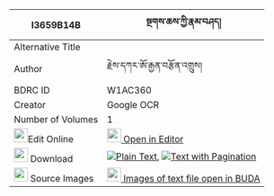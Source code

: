 |I3659B14B|སྔགས་ཆས་ཀྱི་རྣམ་བཤད། 
| --- | --- 
|Alternative Title |
|Author| རྗེས་དཀར་ཨོ་རྒྱན་བརྩོན་འགྲུས།
|BDRC ID | W1AC360
|Creator | Google OCR
|Number of Volumes| 1
|<img width="25" src="https://img.icons8.com/color/25/000000/edit-property.png">Edit Online| [<img width="25" src="https://avatars.githubusercontent.com/u/45091458?s=200&v=4"> Open in Editor](http://editor.openpecha.org/I3659B14B)
|<img width="25" src="https://img.icons8.com/fluent/48/000000/download-2.png"/>  Download | [![](https://img.icons8.com/color/20/000000/txt.png)Plain Text](https://github.com/Openpecha/I3659B14B/releases/download/v1/ngak_cha_sa_kyi_namshe_plain_I3659B14B.zip), [![](https://img.icons8.com/color/20/000000/txt.png)Text with Pagination](https://github.com/Openpecha/I3659B14B/releases/download/v1/ngak_cha_sa_kyi_namshe_pages_I3659B14B.zip)
|<img width="25" src="https://img.icons8.com/plasticine/100/000000/pictures-folder.png"/>  Source Images | [<img width="25" src="https://library.bdrc.io/icons/BUDA-small.svg"> Images of text file open in BUDA](https://library.bdrc.io/show/bdr:W1AC360)